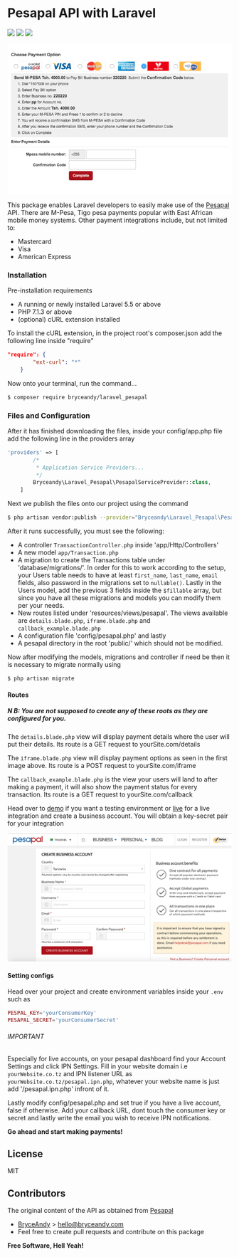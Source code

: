 # Pesapal API with Laravel 

[![](https://img.shields.io/github/issues/bryceandy/laravel_pesapal.svg?style=for-the-badge)](https://github.com/bryceandy/laravel_pesapal/issues) [![](https://img.shields.io/github/forks/bryceandy/laravel_pesapal.svg?style=for-the-badge)](https://github.com/bryceandy/laravel_pesapal/network/members) [![](https://img.shields.io/github/stars/bryceandy/laravel_pesapal.svg?style=for-the-badge)](https://github.com/bryceandy/laravel_pesapal/stargazers)

![Pesapal iFrame](images/iFrame.png)

This package enables Laravel developers to easily make use of the [Pesapal](https://www.pesapal.com) API. There are M-Pesa, Tigo pesa payments popular with East African mobile money systems. Other payment integrations include, but not limited to: 

  - Mastercard
  - Visa
  - American Express

### Installation

Pre-installation requirements

  - A running  or newly installed Laravel 5.5 or above
  - PHP 7.1.3 or above
  - (optional) cURL extension installed

To install the cURL extension, in the project root's composer.json add the following line inside "require"
```json
"require": {
        "ext-curl": "*"
    }
```

Now onto your terminal, run the command...

```sh
$ composer require bryceandy/laravel_pesapal
```

### Files and Configuration

After it has finished downloading the files, inside your config/app.php file add the following line in the providers array

```php
'providers' => [
        /*
         * Application Service Providers...
         */
        Bryceandy\Laravel_Pesapal\PesapalServiceProvider::class,
    ]
```

Next we publish the files onto our project using the command

```sh
$ php artisan vendor:publish --provider="Bryceandy\Laravel_Pesapal\PesapalServiceProvider"
```

After it runs successfully, you must see the following:

  - A controller ```TransactionController.php``` inside 'app/Http/Controllers'
  - A new model ```app/Transaction.php```
  - A migration to create the Transactions table under 'database/migrations/'. In order for this to work according to the setup, your Users table needs to have at least ```first_name```, ```last_name```, ```email``` fields, also password in the migrations set to ```nullable()```. Lastly in the Users model, add the previous 3 fields inside the ```$fillable``` array, but since you have all these migrations and models you can modify them per your needs.
  - New routes listed under 'resources/views/pesapal'. The views available are ```details.blade.php```, ```iframe.blade.php``` and ```callback_example.blade.php```
  - A configuration file 'config/pesapal.php' and lastly
  - A pesapal directory in the root 'public/' which should not be modified.
  
Now after modifying the models, migrations and controller if need be then it is necessary to migrate normally using 

```sh
$ php artisan migrate
```

#### Routes
 
##### N B: You are not supposed to create any of these roots as they are configured for you.

The ```details.blade.php``` view will display payment details where the user will put their details. Its route is a GET request to yourSite.com/details

The ```iframe.blade.php``` view will display payment options as seen in the first image above. Its route is a POST request to yourSite.com/iframe

The ```callback_example.blade.php``` is the view your users will land to after making a payment, it will also show the payment status for every transaction. Its route is a GET request to yourSite.com/callback

Head over to [demo](demo.pesapal.com) if you want a testing environment or [live](www.pesapal.com) for a live integration and create a business account. You will obtain a key-secret pair for your integration

![Pesapal Registration](images/register.png)

#### Setting configs

Head over your project and create environment variables inside your ```.env``` such as
```php
PESPAL_KEY='yourConsumerKey'
PESAPAL_SECRET='yourConsumerSecret'
```

###### IMPORTANT

Especially for live accounts, on your pesapal dashboard find your Account Settings and click IPN Settings. Fill in your website domain i.e ```yourWebsite.co.tz``` and IPN listener URL as ```yourWebsite.co.tz/pesapal.ipn.php```, whatever your website name is just add '/pesapal.ipn.php' infront of it.

Lastly modify config/pesapal.php and set true if you have a live account, false if otherwise. Add your callback URL, dont touch the consumer key or secret and lastly write the email you wish to receive IPN notifications.

**Go ahead and start making payments!**

License
----

MIT

## Contributors
The original content of the API as obtained from [Pesapal](http://developer.pesapal.com/how-to-integrate/php-sample)
  - [BryceAndy](http://bryceandy.com) > hello@bryceandy.com
  - Feel free to create pull requests and contribute on this package

**Free Software, Hell Yeah!**